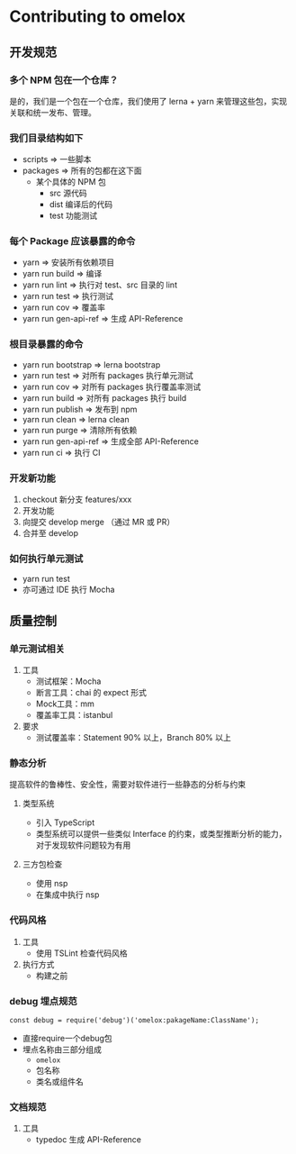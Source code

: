 # Contributing to omelox


## 开发规范

### 多个 NPM 包在一个仓库？

是的，我们是一个包在一个仓库，我们使用了 lerna + yarn 来管理这些包，实现关联和统一发布、管理。

### 我们目录结构如下

* scripts => 一些脚本
* packages => 所有的包都在这下面
	* 某个具体的 NPM 包
		* src 源代码
		* dist 编译后的代码
		* test 功能测试
		
### 每个 Package 应该暴露的命令
* yarn => 安装所有依赖项目
* yarn run build => 编译
* yarn run lint => 执行对 test、src 目录的 lint
* yarn run test => 执行测试
* yarn run cov => 覆盖率
* yarn run gen-api-ref => 生成 API-Reference

### 根目录暴露的命令
    
* yarn run bootstrap => lerna bootstrap
* yarn run test => 对所有 packages 执行单元测试
* yarn run cov => 对所有 packages 执行覆盖率测试
* yarn run build => 对所有 packages 执行 build
* yarn run publish => 发布到 npm
* yarn run clean => lerna clean
* yarn run purge => 清除所有依赖
* yarn run gen-api-ref => 生成全部 API-Reference
* yarn run ci => 执行 CI


### 开发新功能

1. checkout 新分支 features/xxx
2. 开发功能
3. 向提交 develop merge （通过 MR 或 PR）
4. 合并至 develop

### 如何执行单元测试

* yarn run test
* 亦可通过 IDE 执行 Mocha


## 质量控制

### 单元测试相关

1. 工具
	* 测试框架：Mocha	
	* 断言工具：chai 的 expect 形式
	* Mock工具：mm 
	* 覆盖率工具：istanbul
2. 要求
	* 测试覆盖率：Statement 90% 以上，Branch 80% 以上


### 静态分析

提高软件的鲁棒性、安全性，需要对软件进行一些静态的分析与约束

1. 类型系统
	* 引入 TypeScript
	* 类型系统可以提供一些类似 Interface 的约束，或类型推断分析的能力，对于发现软件问题较为有用

2. 三方包检查
	* 使用 nsp
	* 在集成中执行 nsp

### 代码风格

1. 工具
	* 使用 TSLint 检查代码风格
2. 执行方式
	* 构建之前
	

### debug 埋点规范

```
const debug = require('debug')('omelox:pakageName:ClassName');
```

* 直接require一个debug包
* 埋点名称由三部分组成
    * `omelox`
    * 包名称
    * 类名或组件名

### 文档规范


1. 工具
	* typedoc 生成 API-Reference

<!--

### 关于版本

1. omelox 下的所有版本都是固定的，所有的更新都体现在 omelox 的版本变化上
2. 类似 Linux 偶数表示稳固版本，奇数表示开发中版本

### 操作系统

* Linux
* Mac
* Window

-->
